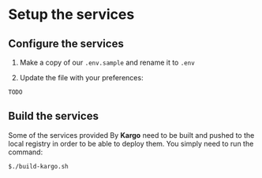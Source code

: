 # Setup the services

## Configure the services

1. Make a copy of our `.env.sample` and rename it to `.env`

2. Update the file with your preferences:

```
TODO
```

## Build the services

Some of the services provided By **Kargo** need to be built and pushed to the local registry in order to be able to deploy them. 
You simply need to run the command:

```bash
$./build-kargo.sh
```
